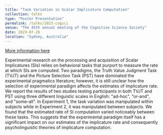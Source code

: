 ```yaml
---
title: "Task Variation in Scalar Implicature Computation"
collection: talks
type: "Poster Presentation"
permalink: /talks/2023-cogsci
venue: "The 45th annual meeting of the Cognitive Science Society"
date: 2023-07-26
location: "Sydney, Australia"
---
```


[More information here](https://escholarship.org/uc/item/9pm7b4bj#main)

Experimental research on the processing and acquisition of Scalar Implicatures (SIs) relies on behavioral tasks that purport to measure the rate at which SIs are computed. Two paradigms, the Truth Value Judgment Task (TVJT) and the Picture Selection Task (PST) have dominated the experimental pragmatics literature; however, it is still unclear how the selection of experimental paradigm affects the estimates of implicature rate. We report the results of two studies testing participants in both TVJT and PST using three different linguistic scales in English: "ad-hoc", "or-and", and "some-all". In Experiment 1, the task variation was manipulated within subjects while in Experiment 2, it was manipulated between subjects. We found that the estimated rate of SI computation varied noticeably between these tasks. This suggests that the experimental paradigm itself has a significant impact on our estimates of the implicature rate and consequently psycholinguistic theories of implicature computation.
